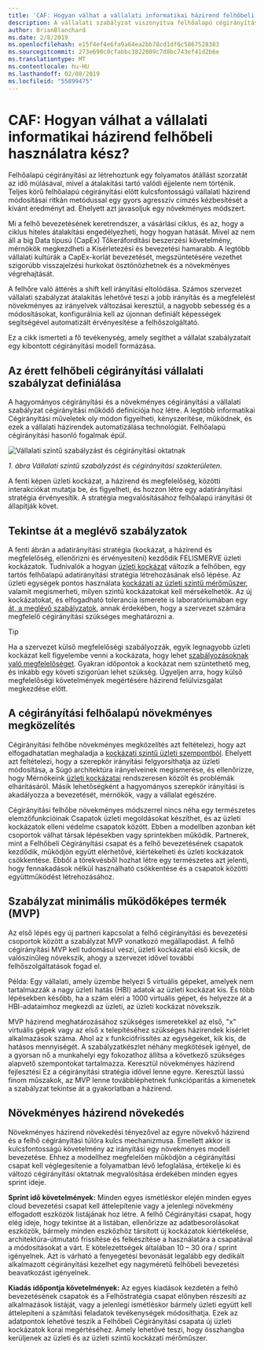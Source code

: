 ```yaml
---
title: 'CAF: Hogyan válhat a vállalati informatikai házirend felhőbeli használatra kész?'
description: A vállalati szabályzat viszonyítva felhőalapú cégirányítási fogalmát ismertetése
author: BrianBlanchard
ms.date: 2/8/2019
ms.openlocfilehash: e15f4ef4e6fa9a64ea2bb78cd1df6c5867528383
ms.sourcegitcommit: 273e690c0cfabbc3822089c7d8bc743ef41d2b6e
ms.translationtype: MT
ms.contentlocale: hu-HU
ms.lasthandoff: 02/08/2019
ms.locfileid: "55899475"
---
```

<!-- markdownlint-disable MD026 -->

# <a name="caf-how-can-corporate-it-policy-become-cloud-ready"></a>CAF: Hogyan válhat a vállalati informatikai házirend felhőbeli használatra kész?

Felhőalapú cégirányítási az létrehoztunk egy folyamatos átállást szorzatát az idő múlásával, mivel a átalakítási tartó valódi éjjelente nem történik. Teljes körű felhőalapú cégirányítási előtt kulcsfontosságú vállalati házirend módosításai ritkán metódussal egy gyors agresszív címzés kézbesítését a kívánt eredményt ad. Ehelyett azt javasoljuk egy növekményes módszert.

Mi a felhő bevezetésének keretrendszer, a vásárlási ciklus, és az, hogy a ciklus hiteles átalakítási engedélyezheti, hogy hogyan hatását. Mivel az nem áll a big Data típusú (CapEx) Tőkeráfordítási beszerzési követelmény, mérnökök megkezdheti a Kísérletezési és bevezetési hamarabb. A legtöbb vállalati kultúrák a CapEx-korlát bevezetését, megszüntetésére vezethet szigorúbb visszajelzési hurkokat ösztönözhetnek és a növekményes végrehajtását.

A felhőre való áttérés a shift kell irányítási eltolódása. Számos szervezet vállalati szabályzat átalakítás lehetővé teszi a jobb irányítás és a megfelelést növekményes az irányelvek változásai keresztül, a nagyobb sebesség és a módosításokat, konfigurálnia kell az újonnan definiált képességek segítségével automatizált érvényesítése a felhőszolgáltató.

Ez a cikk ismerteti a fő tevékenység, amely segíthet a vállalat szabályzatait egy kibontott cégirányítási modell formázása.

## <a name="define-corporate-policy-to-mature-cloud-governance"></a>Az érett felhőbeli cégirányítási vállalati szabályzat definiálása

A hagyományos cégirányítási és a növekményes cégirányítási a vállalati szabályzat cégirányítási működő definíciója hoz létre. A legtöbb informatikai Cégirányítási műveletek oly módon figyelheti, kényszerítése, működnek, és ezek a vállalati házirendek automatizálása technológiát. Felhőalapú cégirányítási hasonló fogalmak épül.

![Vállalati szintű szabályzást és cégirányítási oktatnak](../../_images/operational-transformation-govern.png)

*1. ábra Vállalati szintű szabályzást és cégirányítási szakterületen.*

A fenti képen üzleti kockázat, a házirend és megfelelőség, közötti interakciókat mutatja be, és figyelheti, és hozzon létre egy adatirányítási stratégia érvényesítik. A stratégia megvalósításához felhőalapú irányítási öt állapítják követ.

## <a name="review-existing-policies"></a>Tekintse át a meglévő szabályzatok

A fenti ábrán a adatirányítási stratégia (kockázat, a házirend és megfelelőség, ellenőrizni és érvényesíteni) kezdődik FELISMERVE üzleti kockázatok. Tudnivalók a hogyan [üzleti kockázat](understanding-business-risk.md) változik a felhőben, egy tartós felhőalapú adatirányítási stratégia létrehozásának első lépése. Az üzleti egységek pontos használata [kockázati az üzleti szintű mérőműszer](risk-tolerance.md), valamit megismerheti, milyen szintű kockázatokat kell mérsékelhetők. Az új kockázatokat, és elfogadható tolerancia ismerete is laboratóriumában egy [át, a meglévő szabályzatok](what-is-a-cloud-policy-review.md), annak érdekében, hogy a szervezet számára megfelelő cégirányítási szükséges meghatározni a.

> [!TIP]
> Ha a szervezet külső megfelelőségi szabályozzák, egyik legnagyobb üzleti kockázat kell figyelembe venni a kockázata, hogy lehet [szabályozásoknak való megfelelőséget](what-is-regulatory-compliance.md). Gyakran időpontok a kockázat nem szüntethető meg, és inkább egy követi szigorúan lehet szükség. Ügyeljen arra, hogy külső megfelelőségi követelmények megértésére házirend felülvizsgálat megkezdése előtt.

## <a name="an-incremental-approach-to-cloud-governance"></a>A cégirányítási felhőalapú növekményes megközelítés

Cégirányítási felhőbe növekményes megközelítés azt feltételezi, hogy azt elfogadhatatlan meghaladja a [kockázati szintű üzleti szempontból](risk-tolerance.md). Ehelyett azt feltételezi, hogy a szerepkör irányítási felgyorsíthatja az üzleti módosítása, a Súgó architektúra irányelveinek megismerése, és ellenőrizze, hogy Mérnökeink [üzleti kockázatai](understanding-business-risk.md) rendszeresen közölt és problémák elhárításáról. Másik lehetőségként a hagyományos szerepkör irányítási is akadályozza a bevezetését, mérnökök, vagy a vállalat egészére.

Cégirányítási felhőbe növekményes módszerrel nincs néha egy természetes elemzőfunkcióinak Csapatok üzleti megoldásokat készíthet, és az üzleti kockázatok elleni védelme csapatok között. Ebben a modellben azonban két csoportok válhat társak lépésekben vagy sprintekben működik. Partnerek, mint a Felhőbeli Cégirányítási csapat és a felhő bevezetésének csapatok kezdődik, működjön együtt elérhetővé, kiértékelheti és üzleti kockázatok csökkentése. Ebből a törekvésből hozhat létre egy természetes azt jelenti, hogy fennakadások nélkül használható csökkentése és a csapatok közötti együttműködést létrehozásához.

## <a name="minimum-viable-product-mvp-for-policy"></a>Szabályzat minimális működőképes termék (MVP)

Az első lépés egy új partneri kapcsolat a felhő cégirányítási és bevezetési csoportok között a szabályzat MVP vonatkozó megállapodást. A felhő cégirányítási MVP kell tudomásul veszi, üzleti kockázatai első kicsik, de valószínűleg növekszik, ahogy a szervezet idővel további felhőszolgáltatások fogad el.

Példa: Egy vállalati, amely üzembe helyezi 5 virtuális gépeket, amelyek nem tartalmazzák a nagy üzleti hatás (HBI) adatok az üzleti kockázat kis. És több lépésekben később, ha a szám eléri a 1000 virtuális gépet, és helyezze át a HBI-adataimhoz megkezdi az üzleti, az üzleti kockázat növekszik.

MVP házirend meghatározásához szükséges ismeretekkel az első, "x" virtuális gépek vagy az első x telepítéséhez szükséges házirendek kísérlet alkalmazások száma. Ahol az x funkciófrissítés az egységeket, kik kis, de hatásos mennyiségét. A szabályzatkészlet néhány megkötések igényel, de a gyorsan nő a munkahelyi egy fokozathoz állítsa a következő szükséges alapvető szempontokat tartalmazza. Keresztül növekményes házirend fejlesztési Ez a cégirányítási stratégia idővel lenne egyre. Keresztül lassú finom műszakok, az MVP lenne továbbléphetnek funkcióparitás a kimenetek a szabályzat tekintse át a gyakorlatban a házirend.

## <a name="incremental-policy-growth"></a>Növekményes házirend növekedés

Növekményes házirend növekedési tényezővel az egyre növekvő házirend és a felhő cégirányítási túlóra kulcs mechanizmusa. Emellett akkor is kulcsfontosságú követelmény az irányítási egy növekményes modell bevezetése. Ehhez a modellhez megfelelően működjön a cégirányítási csapat kell véglegesítenie a folyamatban lévő lefoglalása, értékelje ki és változó cégirányítási oktatnak megvalósítása érdekében minden egyes sprint ideje.

**Sprint idő követelmények:** Minden egyes ismétléskor elején minden egyes cloud bevezetési csapat kell áttelepítenie vagy a jelenlegi növekmény elfogadott eszközök listájának hoz létre. A felhő Cégirányítási csapat, hogy elég ideje, hogy tekintse át a listában, ellenőrizze az adatbesorolásokat eszközök, bármely minden eszközhöz társított új kockázatok kiértékelése, architektúra-útmutató frissítése és felkészítése a használatára a csapatával a módosításokat a várt. E kötelezettségek általában 10 – 30 óra / sprint igényelnek. Azt is várható a fenyegetési bevonását legalább egy dedikált alkalmazott cégirányítási kezelhet egy nagyméretű felhőbeli bevezetési beavatkozást igényelnek.

**Kiadás időpontja követelmények:** Az egyes kiadások kezdetén a felhő bevezetésének csapatok és a Felhőstratégia csapat előnyben részesíti az alkalmazások listáját, vagy a jelenlegi ismétléskor bármely üzleti együtt kell áttelepíteni a számítási feladatok tevékenységek módosíthatja. Ezek az adatpontok lehetővé teszik a Felhőbeli Cégirányítási csapata új üzleti kockázatok korai megértéséhez. Amely lehetővé teszi, hogy összhangba kerüljenek az üzleti és az üzleti szintű kockázati mérőműszer.